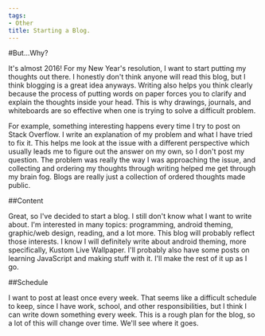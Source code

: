 ```yaml
---
tags:
- Other
title: Starting a Blog.
---
```


#But...Why?

It's almost 2016! For my New Year's resolution, I want to start putting my thoughts out there. I honestly don't think anyone will read this blog, but I think blogging is a great idea anyways. Writing also helps you think clearly because the process of putting words on paper forces you to clarify and explain the thoughts inside your head. This is why drawings, journals, and whiteboards are so effective when one is trying to solve a difficult problem.

For example, something interesting happens every time I try to post on Stack Overflow. I write an explanation of my problem and what I have tried to fix it. This helps me look at the issue with a different perspective which usually leads me to figure out the answer on my own, so I don't post my question. The problem was really the way I was approaching the issue, and collecting and ordering my thoughts through writing helped me get through my brain fog. Blogs are really just a collection of ordered thoughts made public.

##Content

Great, so I've decided to start a blog. I still don't know what I want to write about. I'm interested in many topics: programming, android theming, graphic/web design, reading, and a lot more. This blog will probably reflect those interests. I know I will definitely write about android theming, more specifically, Kustom Live Wallpaper. I'll probably also have some posts on learning JavaScript and making stuff with it. I'll make the rest of it up as I go.

##Schedule

I want to post at least once every week. That seems like a difficult schedule to keep, since I have work, school, and other responsibilities, but I think I can write down something every week. This is a rough plan for the blog, so a lot of this will change over time. We'll see where it goes.